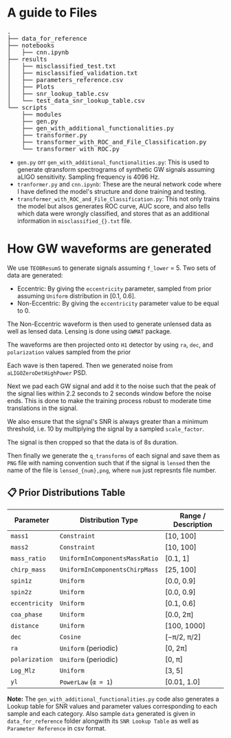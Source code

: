 # A guide to Files

<pre>
.
├── data_for_reference
├── notebooks
│   ├── cnn.ipynb
├── results
│   ├── misclassified_test.txt
│   ├── misclassified_validation.txt
│   ├── parameters_reference.csv
│   ├── Plots
│   ├── snr_lookup_table.csv
│   └── test_data_snr_lookup_table.csv
└── scripts
    ├── modules
    ├── gen.py
    ├── gen_with_additional_functionalities.py
    ├── transformer.py
    ├── transformer_with_ROC_and_File_Classification.py
    └── transformer_with_ROC.py
</pre>

- `gen.py` orr `gen_with_additional_functionalities.py`: This is used to generate qtransform spectrograms of synthetic GW signals assuming aLIGO sensitivity. Sampling frequency is 4096 Hz.
- `tranformer.py` and `cnn.ipynb`: These are the neural network code where I have defined the model's structure and done training and testing.
- `transformer_with_ROC_and_File_Classification.py`: This not only trains the model but alsos generates ROC curve, AUC score, and also tells which data were wrongly classified, and stores that as an additional information in `misclassified_{}.txt` file.


# How GW waveforms are generated

We use `TEOBResumS` to generate signals assuming `f_lower` = 5. Two sets of data are generated: 
- Eccentric: By giving the `eccentricity` parameter, sampled from prior assuming `Uniform` distribution in [0.1, 0.6].
- Non-Eccentric: By giving the `eccentricity` parameter value to be equal to 0.

The Non-Eccentric waveform is then used to generate unlensed data as well as lensed data. Lensing is done using `GWMAT` package.

The waveforms are then projected onto `H1` detector by using `ra`, `dec`, and `polarization` values sampled from the prior

Each wave is then tapered. Then we generated noise from `aLIGOZeroDetHighPower` PSD.

Next we pad each GW signal and add it to the noise such that the peak of the signal lies within 2.2 seconds to 2 seconds window before the noise ends. This is done to make the training process robust to moderate time
translations in the signal.

We also ensure that the signal's SNR is always greater than a minimum threshold, i.e. 10 by multiplying the signal by a sampled `scale_factor`.

The signal is then cropped so that the data is of 8s duration.

Then finally we generate the `q_transforms` of each signal and save them as `PNG` file with naming convention such that if the signal is `lensed` then the name of the file is `lensed_{num},png`, where `num` just represnts file number.

## 📋 Prior Distributions Table

| **Parameter**   | **Distribution Type**              | **Range / Description**       |
|------------------|------------------------------------|-------------------------------|
| `mass1`         | `Constraint`                       | [10, 100]                     |
| `mass2`         | `Constraint`                       | [10, 100]                     |
| `mass_ratio`    | `UniformInComponentsMassRatio`     | [0.1, 1]                     |
| `chirp_mass`    | `UniformInComponentsChirpMass`     | [25, 100]                     |
| `spin1z`        | `Uniform`                          | [0.0, 0.9]                    |
| `spin2z`        | `Uniform`                          | [0.0, 0.9]                    |
| `eccentricity`  | `Uniform`                          | [0.1, 0.6]                    |
| `coa_phase`     | `Uniform`                          | [0.0, 2π]                     |
| `distance`      | `Uniform`                          | [100, 1000]                   |
| `dec`           | `Cosine`                           | [−π/2, π/2]                   |
| `ra`            | `Uniform` (periodic)               | [0, 2π]                       |
| `polarization`  | `Uniform` (periodic)               | [0, π]                        |
| `Log_Mlz`       | `Uniform`                          | [3, 5]                        |
| `yl`            | `PowerLaw` (`α = 1`)               | [0.01, 1.0]                   |


**Note:** The `gen_with_additional_functionalities.py` code also generates a Lookup table for SNR values and parameter values corresponding to each sample and each category. Also sample `data` generated is given in `data_for_reference` folder alongwith its `SNR Lookup Table` as well as `Parameter Reference` in csv format.